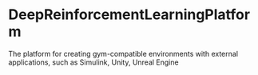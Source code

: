 # DeepReinforcementLearningPlatform
The platform for creating gym-compatible environments with external applications, such as Simulink, Unity, Unreal Engine
